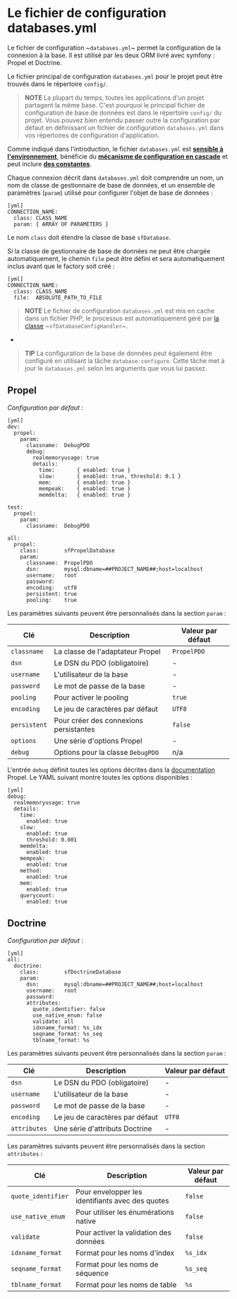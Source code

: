 ﻿Le fichier de configuration databases.yml
====================================

Le fichier de configuration ~`databases.yml`~ permet la configuration de
la connexion à la base. Il est utilisé par les deux ORM livré avec symfony : Propel et
Doctrine.

Le fichier principal de configuration `databases.yml` pour le projet peut être trouvés
dans le répertoire `config/`.

>**NOTE**
>La plupart du temps, toutes les applications d'un projet partagent la même
>base. C'est pourquoi le principal fichier de configuration de base de données est dans le
>répertoire `config/` du projet. Vous pouvez bien entendu passer outre la configuration
>par défaut en définissant un fichier de configuration `databases.yml` dans vos
>répertoires de configuration d'application.

Comme indiqué dans l'introduction, le fichier `databases.yml` est
[**sensible à l'environnement**](#chapter_03_sensibilisation_a_l_environnement), bénéficie du
[**mécanisme de configuration en cascade**](#chapter_03_configuration_en_cascade)
et peut inclure [**des constantes**](#chapter_03_constantes).

Chaque connexion décrit dans `databases.yml` doit comprendre un nom, un nom de classe
de gestionnaire de base de données, et un ensemble de paramètres (`param`) utilisé pour configurer
l'objet de base de données :

    [yml]
    CONNECTION_NAME:
      class: CLASS_NAME
      param: { ARRAY OF PARAMETERS }

Le nom `class` doit étendre la classe de base `sfDatabase`.

Si la classe de gestionnaire de base de données ne peut être chargée automatiquement, le chemin `file` peut être
défini et sera automatiquement inclus avant que le factory soit créé :

    [yml]
    CONNECTION_NAME:
      class: CLASS_NAME
      file:  ABSOLUTE_PATH_TO_FILE

>**NOTE**
>Le fichier de configuration `databases.yml` est mis en cache dans un fichier PHP, le
>processus est automatiquement géré par [la classe](#chapter_14_config_handlers_yml)
>~`sfDatabaseConfigHandler`~.

-

>**TIP**
>La configuration de la base de données peut également être configuré en utilisant la
>tâche `database:configure`. Cette tâche met à jour le `databases.yml`
>selon les arguments que vous lui passez.

Propel
------

*Configuration par défaut* :

    [yml]
    dev:
      propel:
        param:
          classname:  DebugPDO
          debug:
            realmemoryusage: true
            details:
              time:       { enabled: true }
              slow:       { enabled: true, threshold: 0.1 }
              mem:        { enabled: true }
              mempeak:    { enabled: true }
              memdelta:   { enabled: true }

    test:
      propel:
        param:
          classname:  DebugPDO

    all:
      propel:
        class:        sfPropelDatabase
        param:
          classname:  PropelPDO
          dsn:        mysql:dbname=##PROJECT_NAME##;host=localhost
          username:   root
          password:
          encoding:   utf8
          persistent: true
          pooling:    true

Les paramètres suivants peuvent être personnalisés dans la section `param` :

 | Clé          | Description                              | Valeur par défaut |
 | ------------ | ---------------------------------------- | ----------------- |
 | `classname`  | La classe de l'adaptateur Propel         | `PropelPDO`       |
 | `dsn`        | Le DSN du PDO (obligatoire)              | -                 |
 | `username`   | L'utilisateur de la base                 | -                 |
 | `password`   | Le mot de passe de la base               | -                 |
 | `pooling`    | Pour activer le pooling                  | `true`            |
 | `encoding`   | Le jeu de caractères par défaut          | `UTF8`            |
 | `persistent` | Pour créer des connexions persistantes   | `false`           |
 | `options`    | Une série d'options Propel               | -                 |
 | `debug`      | Options pour la classe `DebugPDO`        | n/a               |

L'entrée `debug` définit toutes les options décrites dans la
[documentation](http://www.propelorm.org/docs/api/1.4/runtime/propel-util/DebugPDO.html#class_details) Propel.
Le YAML suivant montre toutes les options disponibles :

    [yml]
    debug:
      realmemoryusage: true
      details:
        time:
          enabled: true
        slow:
          enabled: true
          threshold: 0.001
        memdelta:
          enabled: true
        mempeak:
          enabled: true
        method:
          enabled: true
        mem:
          enabled: true
        querycount:
          enabled: true

Doctrine
--------

*Configuration par défaut* :

    [yml]
    all:
      doctrine:
        class:        sfDoctrineDatabase
        param:
          dsn:        mysql:dbname=##PROJECT_NAME##;host=localhost
          username:   root
          password:
          attributes:
            quote_identifier: false
            use_native_enum: false
            validate: all
            idxname_format: %s_idx
            seqname_format: %s_seq
            tblname_format: %s

Les paramètres suivants peuvent être personnalisés dans la section `param` :

 | Clé          | Description                              | Valeur par défaut |
 | ------------ | ---------------------------------------- | ----------------- |
 | `dsn`        | Le DSN du PDO (obligatoire)              | -                 |
 | `username`   | L'utilisateur de la base                 | -                 |
 | `password`   | Le mot de passe de la base               | -                 |
 | `encoding`   | Le jeu de caractères par défaut          | `UTF8`            |
 | `attributes` | Une série d'attributs Doctrine           | -                 |

Les paramètres suivants peuvent être personnalisés dans la section `attributes` :

 | Clé                 | Description                                       | Valeur par défaut |
 | ------------------- | ------------------------------------------------- | ----------------- |
 | `quote_identifier`  | Pour envelopper les identifiants avec des quotes  | `false`           |
 | `use_native_enum`   | Pour utiliser les énumérations native             | `false`           |
 | `validate`          | Pour activer la validation des données            | `false`           |
 | `idxname_format`    | Format pour les noms d'index                      | `%s_idx`          |
 | `seqname_format`    | Format pour les noms de séquence                  | `%s_seq`          |
 | `tblname_format`    | Format pour les noms de table                     | `%s`              |
